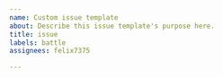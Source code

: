 ```yaml
---
name: Custom issue template
about: Describe this issue template's purpose here.
title: issue
labels: battle
assignees: felix7375

---
```



